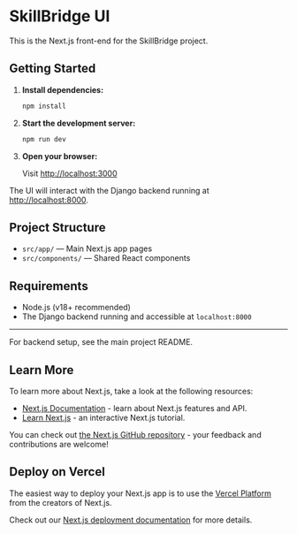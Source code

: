 # SkillBridge UI

This is the Next.js front-end for the SkillBridge project.

## Getting Started

1. **Install dependencies:**

   ```sh
   npm install
   ```

2. **Start the development server:**

   ```sh
   npm run dev
   ```

3. **Open your browser:**

   Visit [http://localhost:3000](http://localhost:3000)

The UI will interact with the Django backend running at [http://localhost:8000](http://localhost:8000).

## Project Structure

- `src/app/` — Main Next.js app pages
- `src/components/` — Shared React components

## Requirements

- Node.js (v18+ recommended)
- The Django backend running and accessible at `localhost:8000`

---

For backend setup, see the main project README.

## Learn More

To learn more about Next.js, take a look at the following resources:

- [Next.js Documentation](https://nextjs.org/docs) - learn about Next.js features and API.
- [Learn Next.js](https://nextjs.org/learn) - an interactive Next.js tutorial.

You can check out [the Next.js GitHub repository](https://github.com/vercel/next.js) - your feedback and contributions are welcome!

## Deploy on Vercel

The easiest way to deploy your Next.js app is to use the [Vercel Platform](https://vercel.com/new?utm_medium=default-template&filter=next.js&utm_source=create-next-app&utm_campaign=create-next-app-readme) from the creators of Next.js.

Check out our [Next.js deployment documentation](https://nextjs.org/docs/app/building-your-application/deploying) for more details.
